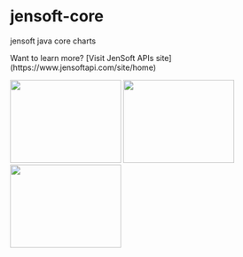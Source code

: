 # jensoft-core
jensoft java core charts 
<p>
Want to learn more? [Visit JenSoft APIs site] (https://www.jensoftapi.com/site/home)
</p>
<div style="float:left">
<img width="200" height="150" src="https://www.jensoftapi.com/site/WebViewRequest?group=overview&amp;view=pie&amp;width=800&amp;height=600" >
<img width="200" height="150" src="https://www.jensoftapi.com/site/WebViewRequest?group=overview&amp;view=donut3d&amp;width=800&amp;height=600" >
<img width="200" height="150" src="https://www.jensoftapi.com/site/WebViewRequest?group=overview&amp;view=donut2d&amp;width=800&amp;height=600" >
</div>


